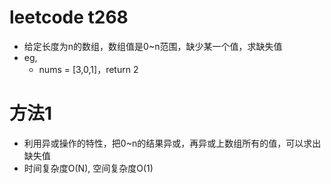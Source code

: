 # leetcode t268
- 给定长度为n的数组，数组值是0~n范围，缺少某一个值，求缺失值
- eg,
    - nums = [3,0,1]，return 2
    
# 方法1
- 利用异或操作的特性，把0~n的结果异或，再异或上数组所有的值，可以求出缺失值
- 时间复杂度O(N), 空间复杂度O(1)